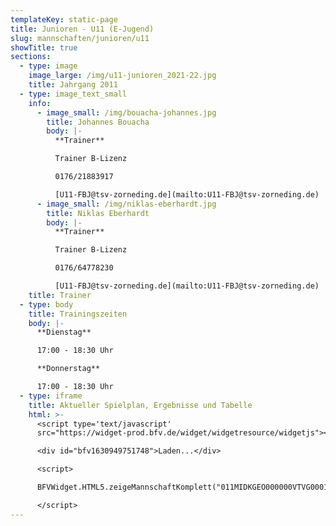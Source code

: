 ```yaml
---
templateKey: static-page
title: Junioren - U11 (E-Jugend)
slug: mannschaften/junioren/u11
showTitle: true
sections:
  - type: image
    image_large: /img/u11-junioren_2021-22.jpg
    title: Jahrgang 2011
  - type: image_text_small
    info:
      - image_small: /img/bouacha-johannes.jpg
        title: Johannes Bouacha
        body: |-
          **Trainer**

          Trainer B-Lizenz

          0176/21883917

          [U11-FBJ@tsv-zorneding.de](mailto:U11-FBJ@tsv-zorneding.de)
      - image_small: /img/niklas-eberhardt.jpg
        title: Niklas Eberhardt
        body: |-
          **Trainer**

          Trainer B-Lizenz

          0176/64778230

          [U11-FBJ@tsv-zorneding.de](mailto:U11-FBJ@tsv-zorneding.de)
    title: Trainer
  - type: body
    title: Trainingszeiten
    body: |-
      **Dienstag**

      17:00 - 18:30 Uhr

      **Donnerstag**

      17:00 - 18:30 Uhr
  - type: iframe
    title: Aktueller Spielplan, Ergebnisse und Tabelle
    html: >-
      <script type='text/javascript'
      src="https://widget-prod.bfv.de/widget/widgetresource/widgetjs"></script>

      <div id="bfv1630949751748">Laden...</div>

      <script>

      BFVWidget.HTML5.zeigeMannschaftKomplett("011MIDKGEO000000VTVG0001VTR8C1K7", "bfv1630949751748", { height: "800", width: "350", selectedTab:BFVWidget.HTML5.mannschaftTabs.spiele, colorResults: "undefined" , colorNav: "undefined" , colorClubName : "undefined" , backgroundNav: "undefined"});

      </script>
---
```

